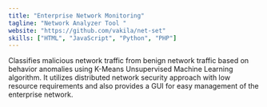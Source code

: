 ```yaml
---
title: "Enterprise Network Monitoring"
tagline: "Network Analyzer Tool "
website: "https://github.com/vakila/net-set"
skills: ["HTML", "JavaScript", "Python", "PHP"]
---
```



Classifies malicious network traffic from benign network traffic based on behavior anomalies using K-Means Unsupervised Machine Learning algorithm. It utilizes distributed network security approach with low resource requirements and also provides a
GUI for easy management of the enterprise network.

